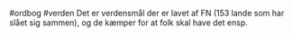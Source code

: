 #ordbog #verden
Det er verdensmål der er lavet af FN (153 lande som har slået sig sammen), og de kæmper for at folk skal have det ensp. 